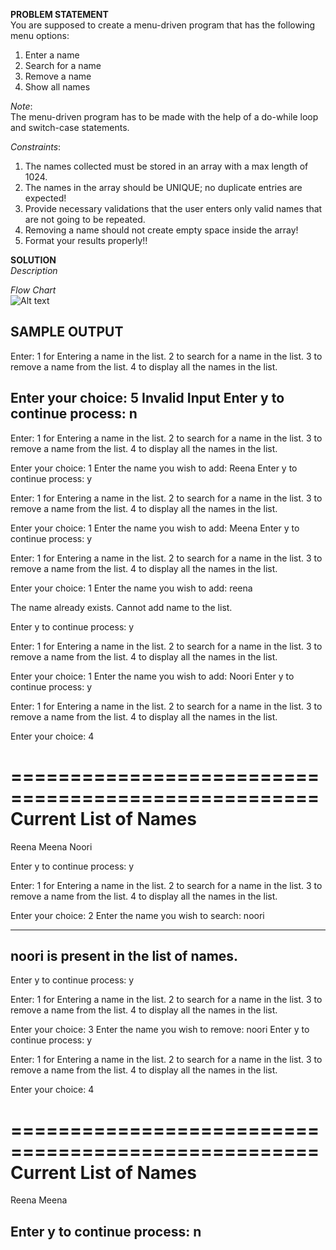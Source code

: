 
**PROBLEM STATEMENT**  
You are supposed to create a menu-driven program that has the following menu options:
1. Enter a name
2. Search for a name
3. Remove a name
4. Show all names

*Note*:  
The menu-driven program has to be made with the help of a do-while loop and switch-case statements.

*Constraints*:  
1. The names collected must be stored in an array with a max length of 1024.
2. The names in the array should be UNIQUE; no duplicate entries are expected!
3. Provide necessary validations that the user enters only valid names that are not going to be repeated.
4. Removing a name should not create empty space inside the array!
5. Format your results properly!!

**SOLUTION**  
*Description*  

*Flow Chart*  
![Alt text](https://drive.google.com/file/d/10QCVWwcu1iCo3UkAC2IKQ6EsBV-RJ9_O/view?usp=share_link "a title")


**SAMPLE OUTPUT**
--------------------------------------------------------------------------------------------------------------------
Enter:
 1 for Entering a name in the list.
 2 to search for a name in the list.
 3 to remove a name from the list.
 4 to display all the names in the list.

Enter your choice: 5
Invalid Input
Enter y to continue process: n
--------------------------------------------------------------------------------------------------------------------
Enter:
 1 for Entering a name in the list.
 2 to search for a name in the list.
 3 to remove a name from the list.
 4 to display all the names in the list.

Enter your choice: 1
Enter the name you wish to add: Reena
Enter y to continue process: y

Enter:
 1 for Entering a name in the list.
 2 to search for a name in the list.
 3 to remove a name from the list.
 4 to display all the names in the list.

Enter your choice: 1
Enter the name you wish to add: Meena
Enter y to continue process: y

Enter:
 1 for Entering a name in the list.
 2 to search for a name in the list.
 3 to remove a name from the list.
 4 to display all the names in the list.

Enter your choice: 1
Enter the name you wish to add: reena

The name already exists. Cannot add name to the list.

Enter y to continue process: y

Enter:
 1 for Entering a name in the list.
 2 to search for a name in the list.
 3 to remove a name from the list.
 4 to display all the names in the list.

Enter your choice: 1
Enter the name you wish to add: Noori
Enter y to continue process: y

Enter:
 1 for Entering a name in the list.
 2 to search for a name in the list.
 3 to remove a name from the list.
 4 to display all the names in the list.

Enter your choice: 4

====================================================
                Current List of Names
====================================================
Reena
Meena
Noori

Enter y to continue process: y

Enter:
 1 for Entering a name in the list.
 2 to search for a name in the list.
 3 to remove a name from the list.
 4 to display all the names in the list.

Enter your choice: 2
Enter the name you wish to search: noori

--------------------------------------------------
noori is present in the list of names.
--------------------------------------------------

Enter y to continue process: y

Enter:
 1 for Entering a name in the list.
 2 to search for a name in the list.
 3 to remove a name from the list.
 4 to display all the names in the list.

Enter your choice: 3
Enter the name you wish to remove: noori
Enter y to continue process: y

Enter:
 1 for Entering a name in the list.
 2 to search for a name in the list.
 3 to remove a name from the list.
 4 to display all the names in the list.

Enter your choice: 4

====================================================
                Current List of Names
====================================================
Reena
Meena

Enter y to continue process: n
--------------------------------------------------------------------------------------------------------------------